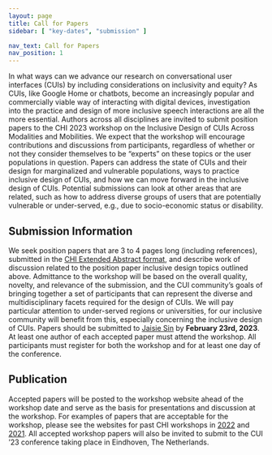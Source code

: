 ```yaml
---
layout: page
title: Call for Papers
sidebar: [ "key-dates", "submission" ]

nav_text: Call for Papers
nav_position: 1
---
```



In what ways can we advance our research on conversational user interfaces (CUIs) by including considerations on inclusivity and equity? As CUIs, like Google Home or chatbots, become an increasingly popular and commercially viable way of interacting with digital devices, investigation into the practice and design of more inclusive speech interactions are all the more essential. Authors across all disciplines are invited to submit position papers to the CHI 2023 workshop on the Inclusive Design of CUIs Across Modalities and Mobilities. We expect that the workshop will encourage contributions and discussions from participants, regardless of whether or not they consider themselves to be “experts” on these topics or the user populations in question. Papers can address the state of CUIs and their design for marginalized and vulnerable populations, ways to practice inclusive design of CUIs, and how we can move forward in the inclusive design of CUIs. Potential submissions can look at other areas that are related, such as how to address diverse groups of users that are potentially vulnerable or under-served, e.g., due to socio-economic status or disability.

## Submission Information 

We seek position papers that are 3 to 4 pages long (including references), submitted in the [CHI Extended Abstract format](https://chi2020.acm.org/authors/chi-proceedings-format/#EAF}{https://chi2020.acm.org/authors/chi-proceedings-format/#EAF), and describe work of discussion related to the position paper inclusive design topics outlined above. Admittance to the workshop will be based on the overall quality, novelty, and relevance of the submission, and the CUI community’s goals of bringing together a set of participants that can represent the diverse and multidisciplinary facets required for the design of CUIs. We will pay particular attention to under-served regions or universities, for our inclusive community will benefit from this, especially concerning the inclusive design of CUIs. Papers should be submitted to [Jaisie Sin](mailto:js.sin@mail.utoronto.ca) by **February 23rd, 2023**. At least one author of each accepted paper must attend the workshop. All participants must register for both the workshop and for at least one day of the conference.

## Publication

Accepted papers will be posted to the workshop website ahead of the workshop date and serve as the basis for presentations and discussion at the workshop. For examples of papers that are acceptable for the workshop, please see the websites for past CHI workshops in [2022](www.conversationaluserinterfaces.org/workshops/CHI2022/) and [2021](www.conversationaluserinterfaces.org/workshops/CHI2021/). All accepted workshop papers will also be invited to submit to the CUI ’23 conference taking place in Eindhoven, The Netherlands.
